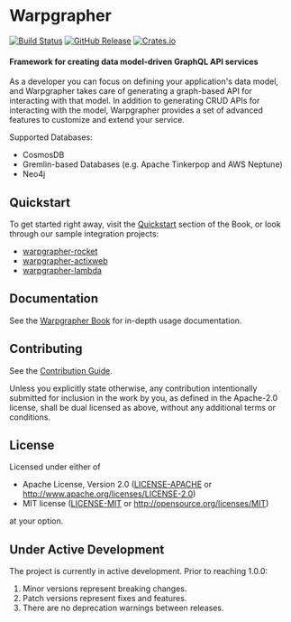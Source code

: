# Warpgrapher
[![Build Status](https://github.com/warpforge/warpgrapher/workflows/Test/badge.svg)](https://github.com/warpforge/warpgrapher/actions?query=workflow%3A%22Test%22+branch%3Amaster)
[![GitHub Release](https://img.shields.io/github/release/warpforge/warpgrapher.svg?style=flat)](https://github.com/warpforge/warpgrapher/releases/tag/v0.6.0)
[![Crates.io](https://img.shields.io/crates/v/warpgrapher.svg)](https://crates.io/crates/warpgrapher)

#### Framework for creating data model-driven GraphQL API services

As a developer you can focus on defining your application's data model, and Warpgrapher takes care of generating a graph-based API for interacting with that model. In addition to generating CRUD APIs for interacting with the model, Warpgrapher provides a set of advanced features to customize and extend your service. 

Supported Databases:

* CosmosDB
* Gremlin-based Databases (e.g. Apache Tinkerpop and AWS Neptune)
* Neo4j

## Quickstart

To get started right away, visit the [Quickstart](https://warpforge.github.io/warpgrapher/warpgrapher/quickstart.html) section of the Book, or look through our sample integration projects:

* [warpgrapher-rocket](https://github.com/warpforge/warpgrapher-rocket)
* [warpgrapher-actixweb](https://github.com/warpforge/warpgrapher-actixweb)
* [warpgrapher-lambda](https://github.com/warpforge/warpgrapher-lambda)

## Documentation

See the [Warpgrapher Book](https://warpforge.github.io/warpgrapher/) for in-depth usage documentation. 

## Contributing

See the [Contribution Guide](https://github.com/warpforge/warpgrapher/blob/master/CONTRIBUTING.md). 

Unless you explicitly state otherwise, any contribution intentionally submitted
for inclusion in the work by you, as defined in the Apache-2.0 license, shall be
dual licensed as above, without any additional terms or conditions.

## License

Licensed under either of

 * Apache License, Version 2.0
   ([LICENSE-APACHE](LICENSE-APACHE) or http://www.apache.org/licenses/LICENSE-2.0)
 * MIT license
   ([LICENSE-MIT](LICENSE-MIT) or http://opensource.org/licenses/MIT)

at your option.

## Under Active Development

The project is currently in active development. Prior to reaching 1.0.0:

1. Minor versions represent breaking changes.
2. Patch versions represent fixes and features.
3. There are no deprecation warnings between releases.
